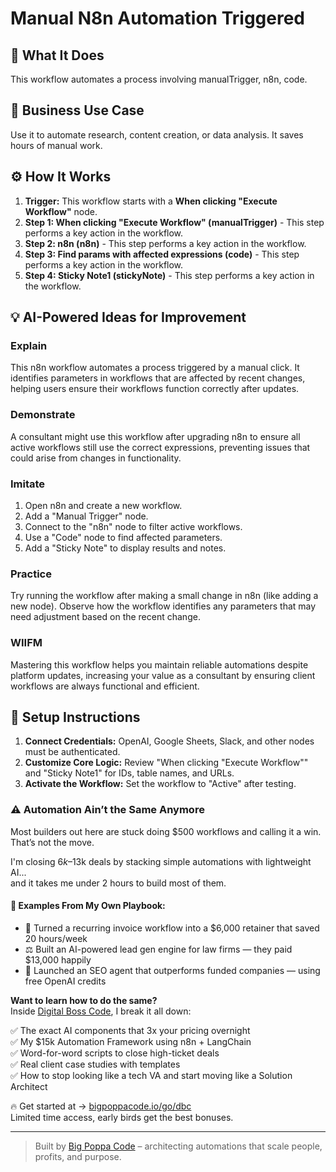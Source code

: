 # Manual N8n Automation Triggered

## 🚀 What It Does
This workflow automates a process involving manualTrigger, n8n, code.

## 💼 Business Use Case
Use it to automate research, content creation, or data analysis. It saves hours of manual work.

## ⚙️ How It Works
1.  **Trigger:** This workflow starts with a **When clicking "Execute Workflow"** node.
2. **Step 1: When clicking "Execute Workflow" (manualTrigger)** - This step performs a key action in the workflow.
3. **Step 2: n8n (n8n)** - This step performs a key action in the workflow.
4. **Step 3: Find params with affected expressions (code)** - This step performs a key action in the workflow.
5. **Step 4: Sticky Note1 (stickyNote)** - This step performs a key action in the workflow.

## 💡 AI-Powered Ideas for Improvement
### Explain
This n8n workflow automates a process triggered by a manual click. It identifies parameters in workflows that are affected by recent changes, helping users ensure their workflows function correctly after updates.

### Demonstrate
A consultant might use this workflow after upgrading n8n to ensure all active workflows still use the correct expressions, preventing issues that could arise from changes in functionality.

### Imitate
1. Open n8n and create a new workflow.
2. Add a "Manual Trigger" node.
3. Connect to the "n8n" node to filter active workflows.
4. Use a "Code" node to find affected parameters.
5. Add a "Sticky Note" to display results and notes.

### Practice
Try running the workflow after making a small change in n8n (like adding a new node). Observe how the workflow identifies any parameters that may need adjustment based on the recent change.

### WIIFM
Mastering this workflow helps you maintain reliable automations despite platform updates, increasing your value as a consultant by ensuring client workflows are always functional and efficient.

## 🔧 Setup Instructions
1. **Connect Credentials:** OpenAI, Google Sheets, Slack, and other nodes must be authenticated.
2. **Customize Core Logic:** Review "When clicking "Execute Workflow"" and "Sticky Note1" for IDs, table names, and URLs.
3. **Activate the Workflow:** Set the workflow to "Active" after testing.

### ⚠️ Automation Ain’t the Same Anymore

Most builders out here are stuck doing $500 workflows and calling it a win.  
That’s not the move.  

I'm closing $6k–$13k deals by stacking simple automations with lightweight AI...  
and it takes me under 2 hours to build most of them.

#### 🧠 Examples From My Own Playbook:
- 🔁 Turned a recurring invoice workflow into a $6,000 retainer that saved 20 hours/week  
- ⚖️ Built an AI-powered lead gen engine for law firms — they paid $13,000 happily  
- 🚀 Launched an SEO agent that outperforms funded companies — using free OpenAI credits  

**Want to learn how to do the same?**  
Inside [Digital Boss Code](https://bigpoppacode.io/go/dbc), I break it all down:

✅ The exact AI components that 3x your pricing overnight  
✅ My $15k Automation Framework using n8n + LangChain  
✅ Word-for-word scripts to close high-ticket deals  
✅ Real client case studies with templates  
✅ How to stop looking like a tech VA and start moving like a Solution Architect  

🔥 Get started at → [bigpoppacode.io/go/dbc](https://bigpoppacode.io/go/dbc)  
Limited time access, early birds get the best bonuses.

---
> Built by [Big Poppa Code](https://bigpoppacode.io) – architecting automations that scale people, profits, and purpose.
